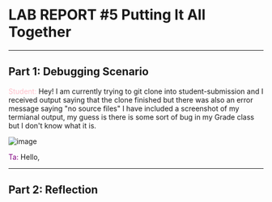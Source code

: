 # LAB REPORT #5 Putting It All Together
---
## Part 1: Debugging Scenario
  
<span style="color:pink">Student:</span> Hey! I am currently trying to git clone into student-submission and I received output saying that the clone finished but there was also an error message saying "no source files" I have included a screenshot
of my termianal output, my guess is there is some sort of bug in my Grade class but I don't know what it is.

![image](https://github.com/anaisgg23/cse15l-lab-reports/assets/156368955/be3bfd60-4bb7-42cd-8117-b677083535d1)

<span style="color:purple">Ta:</span> Hello, 


---
## Part 2: Reflection
